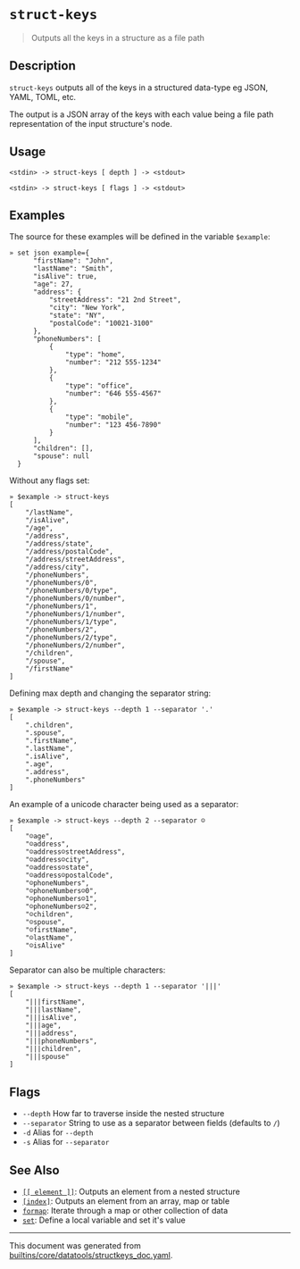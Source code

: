 # `struct-keys`

> Outputs all the keys in a structure as a file path

## Description

`struct-keys` outputs all of the keys in a structured data-type eg JSON, YAML,
TOML, etc.

The output is a JSON array of the keys with each value being a file path
representation of the input structure's node.

## Usage

```
<stdin> -> struct-keys [ depth ] -> <stdout>

<stdin> -> struct-keys [ flags ] -> <stdout>
```

## Examples

The source for these examples will be defined in the variable `$example`:

```
» set json example={
      "firstName": "John",
      "lastName": "Smith",
      "isAlive": true,
      "age": 27,
      "address": {
          "streetAddress": "21 2nd Street",
          "city": "New York",
          "state": "NY",
          "postalCode": "10021-3100"
      },
      "phoneNumbers": [
          {
              "type": "home",
              "number": "212 555-1234"
          },
          {
              "type": "office",
              "number": "646 555-4567"
          },
          {
              "type": "mobile",
              "number": "123 456-7890"
          }
      ],
      "children": [],
      "spouse": null
  }
```

Without any flags set:

```
» $example -> struct-keys
[
    "/lastName",
    "/isAlive",
    "/age",
    "/address",
    "/address/state",
    "/address/postalCode",
    "/address/streetAddress",
    "/address/city",
    "/phoneNumbers",
    "/phoneNumbers/0",
    "/phoneNumbers/0/type",
    "/phoneNumbers/0/number",
    "/phoneNumbers/1",
    "/phoneNumbers/1/number",
    "/phoneNumbers/1/type",
    "/phoneNumbers/2",
    "/phoneNumbers/2/type",
    "/phoneNumbers/2/number",
    "/children",
    "/spouse",
    "/firstName"
]
```

Defining max depth and changing the separator string:

```
» $example -> struct-keys --depth 1 --separator '.'   
[
    ".children",
    ".spouse",
    ".firstName",
    ".lastName",
    ".isAlive",
    ".age",
    ".address",
    ".phoneNumbers"
]
```

An example of a unicode character being used as a separator:

```
» $example -> struct-keys --depth 2 --separator ☺                                                                                                                                                           
[
    "☺age",
    "☺address",
    "☺address☺streetAddress",
    "☺address☺city",
    "☺address☺state",
    "☺address☺postalCode",
    "☺phoneNumbers",
    "☺phoneNumbers☺0",
    "☺phoneNumbers☺1",
    "☺phoneNumbers☺2",
    "☺children",
    "☺spouse",
    "☺firstName",
    "☺lastName",
    "☺isAlive"
]
```

Separator can also be multiple characters:

```
» $example -> struct-keys --depth 1 --separator '|||' 
[
    "|||firstName",
    "|||lastName",
    "|||isAlive",
    "|||age",
    "|||address",
    "|||phoneNumbers",
    "|||children",
    "|||spouse"
]
```

## Flags

* `--depth`
    How far to traverse inside the nested structure
* `--separator`
    String to use as a separator between fields (defaults to `/`)
* `-d`
    Alias for `--depth`
* `-s`
    Alias for `--separator`

## See Also

* [`[[ element ]]`](../parser/element.md):
  Outputs an element from a nested structure
* [`[index]`](../parser/item-index.md):
  Outputs an element from an array, map or table
* [`formap`](../commands/formap.md):
  Iterate through a map or other collection of data
* [`set`](../commands/set.md):
  Define a local variable and set it's value

<hr/>

This document was generated from [builtins/core/datatools/structkeys_doc.yaml](https://github.com/lmorg/murex/blob/master/builtins/core/datatools/structkeys_doc.yaml).